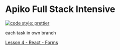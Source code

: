 # Apiko Full Stack Intensive
[![code style: prettier](https://img.shields.io/badge/code_style-prettier-ff69b4.svg?style=flat-square)](https://github.com/prettier/prettier)

each task in own branch

[Lesson 4 - React - Forms](https://docs.google.com/presentation/d/1b0VPN0ps0XNY7G_WWLx3F8KuzndR7486ZLnXDADUsJA/edit#slide=id.g352cd2f382_0_53)